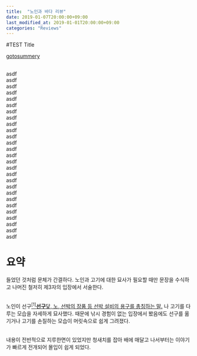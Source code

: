 ```yaml
---
title:  "노인과 바다 리뷰"
date: 2019-01-07T20:00:00+09:00
last_modified_at: 2019-01-01T20:00:00+09:00
categories: "Reviews"
---
```


#TEST Title

<a href="#summery">gotosummery</a><br>


<br>
asdf<br>
asdf<br>
asdf<br>
asdf<br>
asdf<br>
asdf<br>
asdf<br>
asdf<br>
asdf<br>
asdf<br>
asdf<br>
asdf<br>
asdf<br>
asdf<br>
asdf<br>
asdf<br>
asdf<br>
asdf<br>
asdf<br>
asdf<br>
asdf<br>
asdf<br>
asdf<br>
asdf<br>
asdf<br>
asdf<br>
asdf<br>
<h1 id="summery">요약</h1>
들었던 것처럼 문체가 간결하다. 노인과 고기에 대한 묘사가 필요할 때만 문장을 수식하고 나머진 철저히 제3자의 입장에서 서술한다.<br><br>

노인이 선구<a href="#" class="footnote" id="footnote_글번호_1"><sup>[1]</sup><span class="note"><strong class="note_ttl">선구</strong>닻, 노, 선박의 장품 등 선박 설비의 용구를 총칭하는 말.</span></a>
나 고기를 다루는 모습을 자세하게 묘사했다. 때문에 낚시 경험이 없는 입장에서 봤음에도 선구를 옮기거나 고기를 손질하는 모습이 머릿속으로 쉽게 그려졌다.<br><br>

내용이 전반적으로 지루한면이 있었지만 청새치를 잡아 배에 매달고 나서부터는 이야기가 빠르게 전개되어 몰입이 쉽게 되었다.<br>